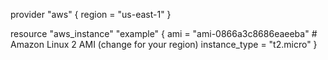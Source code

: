 provider "aws" {
  region = "us-east-1"
}

resource "aws_instance" "example" {
  ami           = "ami-0866a3c8686eaeeba"  # Amazon Linux 2 AMI (change for your region) 
  instance_type = "t2.micro"
}
